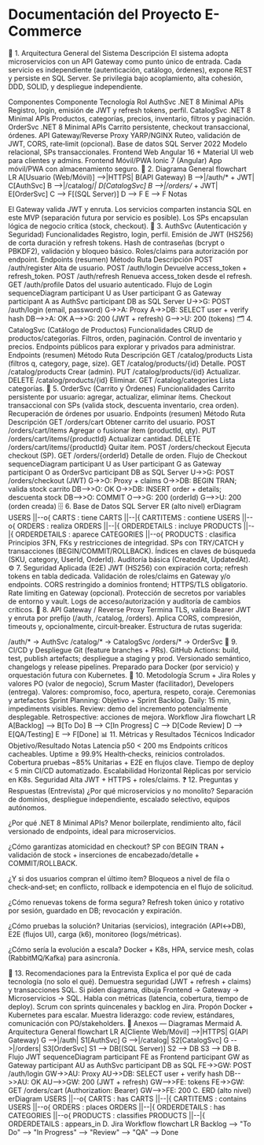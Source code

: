 # Documentación del Proyecto E-Commerce

🧩 1. Arquitectura General del Sistema
Descripción
El sistema adopta microservicios con un API Gateway como punto único de entrada. Cada servicio es independiente (autenticación, catálogo, órdenes), expone REST y persiste en SQL Server. Se privilegia bajo acoplamiento, alta cohesión, DDD, SOLID, y despliegue independiente.

Componentes
Componente	Tecnología	Rol
AuthSvc	.NET 8 Minimal APIs	Registro, login, emisión de JWT y refresh tokens, perfil.
CatalogSvc	.NET 8 Minimal APIs	Productos, categorías, precios, inventario, filtros y paginación.
OrderSvc	.NET 8 Minimal APIs	Carrito persistente, checkout transaccional, órdenes.
API Gateway/Reverse Proxy	YARP/NGINX	Ruteo, validación de JWT, CORS, rate‑limit (opcional).
Base de datos	SQL Server 2022	Modelo relacional, SPs transaccionales.
Frontend Web	Angular 16 + Material	UI web para clientes y admins.
Frontend Móvil/PWA	Ionic 7 (Angular)	App móvil/PWA con almacenamiento seguro.
🧱 2. Diagrama General
flowchart LR
  A[Usuario (Web/Móvil)] -->|HTTPS| B(API Gateway)
  B -->|/auth/* + JWT| C[AuthSvc]
  B -->|/catalog/*| D[CatalogSvc]
  B -->|/orders/* + JWT| E[OrderSvc]
  C --> F[(SQL Server)]
  D --> F
  E --> F
Notas

El Gateway valida JWT y enruta.
Los servicios comparten instancia SQL en este MVP (separación futura por servicio es posible).
Los SPs encapsulan lógica de negocio crítica (stock, checkout).
🔐 3. AuthSvc (Autenticación y Seguridad)
Funcionalidades
Registro, login, perfil.
Emisión de JWT (HS256) de corta duración y refresh tokens.
Hash de contraseñas (bcrypt o PBKDF2), validación y bloqueo básico.
Roles/claims para autorización por endpoint.
Endpoints (resumen)
Método	Ruta	Descripción
POST	/auth/register	Alta de usuario.
POST	/auth/login	Devuelve access_token + refresh_token.
POST	/auth/refresh	Renueva access_token desde el refresh.
GET	/auth/profile	Datos del usuario autenticado.
Flujo de Login
sequenceDiagram
  participant U as User
  participant G as Gateway
  participant A as AuthSvc
  participant DB as SQL Server
  U->>G: POST /auth/login (email, password)
  G->>A: Proxy
  A->>DB: SELECT user + verify hash
  DB-->>A: OK
  A-->>G: 200 (JWT + refresh)
  G-->>U: 200 (tokens)
🗂️ 4. CatalogSvc (Catálogo de Productos)
Funcionalidades
CRUD de productos/categorías.
Filtros, orden, paginación.
Control de inventario y precios.
Endpoints públicos para explorar y privados para administrar.
Endpoints (resumen)
Método	Ruta	Descripción
GET	/catalog/products	Lista (filtros q, category, page, size).
GET	/catalog/products/{id}	Detalle.
POST	/catalog/products	Crear (admin).
PUT	/catalog/products/{id}	Actualizar.
DELETE	/catalog/products/{id}	Eliminar.
GET	/catalog/categories	Lista categorías.
🛒 5. OrderSvc (Carrito y Órdenes)
Funcionalidades
Carrito persistente por usuario: agregar, actualizar, eliminar ítems.
Checkout transaccional con SPs (valida stock, descuenta inventario, crea orden).
Recuperación de órdenes por usuario.
Endpoints (resumen)
Método	Ruta	Descripción
GET	/orders/cart	Obtener carrito del usuario.
POST	/orders/cart/items	Agregar o fusionar ítem (productId, qty).
PUT	/orders/cart/items/{productId}	Actualizar cantidad.
DELETE	/orders/cart/items/{productId}	Quitar ítem.
POST	/orders/checkout	Ejecuta checkout (SP).
GET	/orders/{orderId}	Detalle de orden.
Flujo de Checkout
sequenceDiagram
  participant U as User
  participant G as Gateway
  participant O as OrderSvc
  participant DB as SQL Server
  U->>G: POST /orders/checkout (JWT)
  G->>O: Proxy + claims
  O->>DB: BEGIN TRAN; valida stock carrito
  DB-->>O: OK
  O->>DB: INSERT order + details; descuenta stock
  DB-->>O: COMMIT
  O-->>G: 200 (orderId)
  G-->>U: 200 (orden creada)
🗄️ 6. Base de Datos SQL Server
ER (alto nivel)
erDiagram
  USERS ||--o{ CARTS : tiene
  CARTS ||--|{ CARTITEMS : contiene
  USERS ||--o{ ORDERS : realiza
  ORDERS ||--|{ ORDERDETAILS : incluye
  PRODUCTS ||--|{ ORDERDETAILS : aparece
  CATEGORIES ||--o{ PRODUCTS : clasifica
Principios
3FN, FKs y restricciones de integridad.
SPs con TRY/CATCH y transacciones (BEGIN/COMMIT/ROLLBACK).
Índices en claves de búsqueda (SKU, category, UserId, OrderId).
Auditoría básica (CreatedAt, UpdatedAt).
⚙️ 7. Seguridad Aplicada (E2E)
JWT (HS256) con expiración corta; refresh tokens en tabla dedicada.
Validación de roles/claims en Gateway y/o endpoints.
CORS restringido a dominios frontend; HTTPS/TLS obligatorio.
Rate limiting en Gateway (opcional).
Protección de secretos por variables de entorno y vault.
Logs de acceso/autorización y auditoría de cambios críticos.
🔁 8. API Gateway / Reverse Proxy
Termina TLS, valida Bearer JWT y enruta por prefijo (/auth, /catalog, /orders).
Aplica CORS, compresión, timeouts y, opcionalmente, circuit‑breaker.
Estructura de rutas sugerida:

/auth/*    -> AuthSvc
/catalog/* -> CatalogSvc
/orders/*  -> OrderSvc
🚀 9. CI/CD y Despliegue
Git (feature branches + PRs).
GitHub Actions: build, test, publish artefacts; despliegue a staging y prod.
Versionado semántico, changelogs y release pipelines.
Preparado para Docker (por servicio) y orquestación futura con Kubernetes.
🧠 10. Metodología Scrum + Jira
Roles y valores
PO (valor de negocio), Scrum Master (facilitador), Developers (entrega).
Valores: compromiso, foco, apertura, respeto, coraje.
Ceremonias y artefactos
Sprint Planning: Objetivo + Sprint Backlog.
Daily: 15 min, impediments visibles.
Review: demo del incremento potencialmente desplegable.
Retrospective: acciones de mejora.
Workflow Jira
flowchart LR
  A[Backlog] --> B[To Do]
  B --> C[In Progress]
  C --> D[Code Review]
  D --> E[QA/Testing]
  E --> F[Done]
📊 11. Métricas y Resultados Técnicos
Indicador	Objetivo/Resultado	Notas
Latencia p50	< 200 ms	Endpoints críticos cacheables.
Uptime	≥ 99.9%	Health‑checks, reinicios controlados.
Cobertura pruebas	~85%	Unitarias + E2E en flujos clave.
Tiempo de deploy	< 5 min	CI/CD automatizado.
Escalabilidad	Horizontal	Réplicas por servicio en K8s.
Seguridad	Alta	JWT + HTTPS + roles/claims.
❓ 12. Preguntas y Respuestas (Entrevista)
¿Por qué microservicios y no monolito?
Separación de dominios, despliegue independiente, escalado selectivo, equipos autónomos.

¿Por qué .NET 8 Minimal APIs?
Menor boilerplate, rendimiento alto, fácil versionado de endpoints, ideal para microservicios.

¿Cómo garantizas atomicidad en checkout?
SP con BEGIN TRAN + validación de stock + inserciones de encabezado/detalle + COMMIT/ROLLBACK.

¿Y si dos usuarios compran el último ítem?
Bloqueos a nivel de fila o check‑and‑set; en conflicto, rollback e idempotencia en el flujo de solicitud.

¿Cómo renuevas tokens de forma segura?
Refresh token único y rotativo por sesión, guardado en DB; revocación y expiración.

¿Cómo pruebas la solución?
Unitarias (servicios), integración (API↔DB), E2E (flujos UI), carga (k6), monitoreo (logs/métricas).

¿Cómo sería la evolución a escala?
Docker + K8s, HPA, service mesh, colas (RabbitMQ/Kafka) para asincronía.

🧭 13. Recomendaciones para la Entrevista
Explica el por qué de cada tecnología (no solo el qué).
Demuestra seguridad (JWT + refresh + claims) y transacciones SQL.
Si piden diagrama, dibuja Frontend → Gateway → Microservicios → SQL.
Habla con métricas (latencia, cobertura, tiempo de deploy).
Scrum con sprints quincenales y backlog en Jira.
Propón Docker + Kubernetes para escalar.
Muestra liderazgo: code review, estándares, comunicación con PO/stakeholders.
📎 Anexos — Diagramas Mermaid
A. Arquitectura General
flowchart LR
  A[Cliente Web/Móvil] -->|HTTPS| G(API Gateway)
  G -->|/auth| S1[AuthSvc]
  G -->|/catalog| S2[CatalogSvc]
  G -->|/orders| S3[OrderSvc]
  S1 --> DB[(SQL Server)]
  S2 --> DB
  S3 --> DB
B. Flujo JWT
sequenceDiagram
  participant FE as Frontend
  participant GW as Gateway
  participant AU as AuthSvc
  participant DB as SQL
  FE->>GW: POST /auth/login
  GW->>AU: Proxy
  AU->>DB: SELECT user + verify hash
  DB-->>AU: OK
  AU-->>GW: 200 (JWT + refresh)
  GW-->>FE: tokens
  FE->>GW: GET /orders/cart (Authorization: Bearer)
  GW-->>FE: 200
C. ERD (alto nivel)
erDiagram
  USERS ||--o{ CARTS : has
  CARTS ||--|{ CARTITEMS : contains
  USERS ||--o{ ORDERS : places
  ORDERS ||--|{ ORDERDETAILS : has
  CATEGORIES ||--o{ PRODUCTS : classifies
  PRODUCTS ||--|{ ORDERDETAILS : appears_in
D. Jira Workflow
flowchart LR
  Backlog --> "To Do" --> "In Progress" --> "Review" --> "QA" --> Done
